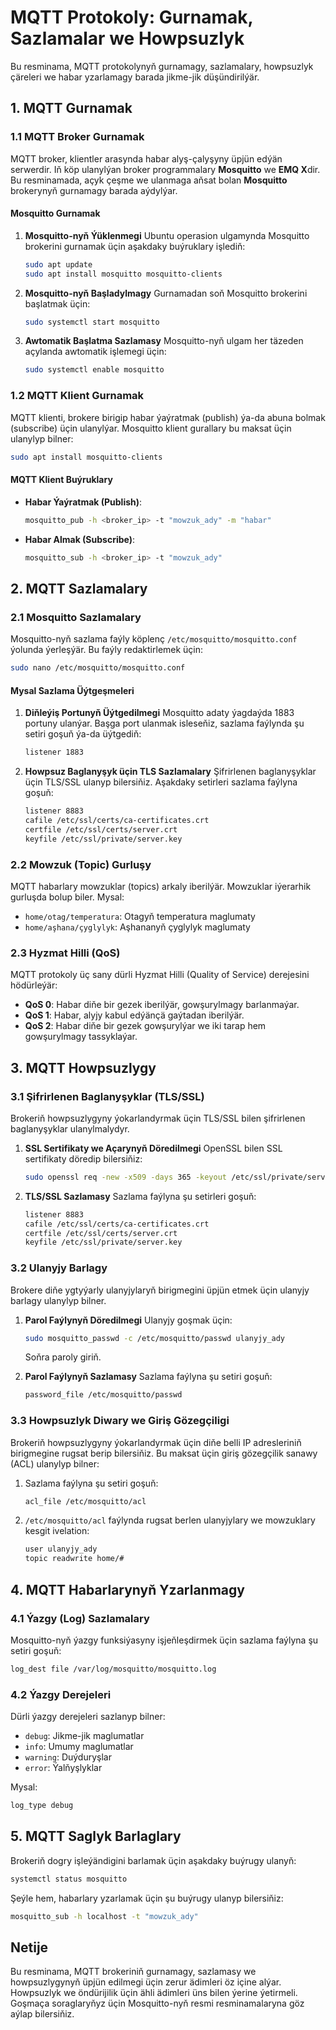 # MQTT Protokoly: Gurnamak, Sazlamalar we Howpsuzlyk

Bu resminama, MQTT protokolynyň gurnamagy, sazlamalary, howpsuzlyk çäreleri we habar yzarlamagy barada jikme-jik düşündirilýär.

## 1. MQTT Gurnamak

### 1.1 MQTT Broker Gurnamak

MQTT broker, klientler arasynda habar alyş-çalyşyny üpjün edýän serwerdir. Iň köp ulanylýan broker programmalary **Mosquitto** we **EMQ X**dir. Bu resminamada, açyk çeşme we ulanmaga aňsat bolan **Mosquitto** brokerynyň gurnamagy barada aýdylýar.

#### Mosquitto Gurnamak

1. **Mosquitto-nyň Ýüklenmegi**
   Ubuntu operasion ulgamynda Mosquitto brokerini gurnamak üçin aşakdaky buýruklary işlediň:
   ```bash
   sudo apt update
   sudo apt install mosquitto mosquitto-clients
   ```
2. **Mosquitto-nyň Başladylmagy**
   Gurnamadan soň Mosquitto brokerini başlatmak üçin:
   ```bash
   sudo systemctl start mosquitto
   ```
3. **Awtomatik Başlatma Sazlamasy**
   Mosquitto-nyň ulgam her täzeden açylanda awtomatik işlemegi üçin:
   ```bash
   sudo systemctl enable mosquitto
   ```

### 1.2 MQTT Klient Gurnamak

MQTT klienti, brokere birigip habar ýaýratmak (publish) ýa-da abuna bolmak (subscribe) üçin ulanylýar. Mosquitto klient gurallary bu maksat üçin ulanylyp bilner:

```bash
sudo apt install mosquitto-clients
```

#### MQTT Klient Buýruklary

* **Habar Ýaýratmak (Publish)**:
  ```bash
  mosquitto_pub -h <broker_ip> -t "mowzuk_ady" -m "habar"
  ```
* **Habar Almak (Subscribe)**:
  ```bash
  mosquitto_sub -h <broker_ip> -t "mowzuk_ady"
  ```

## 2. MQTT Sazlamalary

### 2.1 Mosquitto Sazlamalary

Mosquitto-nyň sazlama faýly köplenç `/etc/mosquitto/mosquitto.conf` ýolunda ýerleşýär. Bu faýly redaktirlemek üçin:

```bash
sudo nano /etc/mosquitto/mosquitto.conf
```

#### Mysal Sazlama Üýtgeşmeleri

1. **Diňleýiş Portunyň Üýtgedilmegi**
   Mosquitto adaty ýagdaýda 1883 portuny ulanýar. Başga port ulanmak isleseňiz, sazlama faýlynda şu setiri goşuň ýa-da üýtgediň:
   ```bash
   listener 1883
   ```
2. **Howpsuz Baglanyşyk üçin TLS Sazlamalary**
   Şifrirlenen baglanyşyklar üçin TLS/SSL ulanyp bilersiňiz. Aşakdaky setirleri sazlama faýlyna goşuň:
   ```bash
   listener 8883
   cafile /etc/ssl/certs/ca-certificates.crt
   certfile /etc/ssl/certs/server.crt
   keyfile /etc/ssl/private/server.key
   ```

### 2.2 Mowzuk (Topic) Gurluşy

MQTT habarlary mowzuklar (topics) arkaly iberilýär. Mowzuklar iýerarhik gurluşda bolup biler. Mysal:

* `home/otag/temperatura`: Otagyň temperatura maglumaty
* `home/aşhana/çyglylyk`: Aşhananyň çyglylyk maglumaty

### 2.3 Hyzmat Hilli (QoS)

MQTT protokoly üç sany dürli Hyzmat Hilli (Quality of Service) derejesini hödürleýär:

* **QoS 0**: Habar diňe bir gezek iberilýär, gowşurylmagy barlanmaýar.
* **QoS 1**: Habar, alyjy kabul edýänçä gaýtadan iberilýär.
* **QoS 2**: Habar diňe bir gezek gowşurylýar we iki tarap hem gowşurylmagy tassyklaýar.

## 3. MQTT Howpsuzlygy

### 3.1 Şifrirlenen Baglanyşyklar (TLS/SSL)

Brokeriň howpsuzlygyny ýokarlandyrmak üçin TLS/SSL bilen şifrirlenen baglanyşyklar ulanylmalydyr.

1. **SSL Sertifikaty we Açarynyň Döredilmegi**
   OpenSSL bilen SSL sertifikaty döredip bilersiňiz:
   ```bash
   sudo openssl req -new -x509 -days 365 -keyout /etc/ssl/private/server.key -out /etc/ssl/certs/server.crt
   ```
2. **TLS/SSL Sazlamasy**
   Sazlama faýlyna şu setirleri goşuň:
   ```bash
   listener 8883
   cafile /etc/ssl/certs/ca-certificates.crt
   certfile /etc/ssl/certs/server.crt
   keyfile /etc/ssl/private/server.key
   ```

### 3.2 Ulanyjy Barlagy

Brokere diňe ygtyýarly ulanyjylaryň birigmegini üpjün etmek üçin ulanyjy barlagy ulanylyp bilner.

1. **Parol Faýlynyň Döredilmegi**
   Ulanyjy goşmak üçin:

   ```bash
   sudo mosquitto_passwd -c /etc/mosquitto/passwd ulanyjy_ady
   ```

   Soňra paroly giriň.
2. **Parol Faýlynyň Sazlamasy**
   Sazlama faýlyna şu setiri goşuň:

   ```bash
   password_file /etc/mosquitto/passwd
   ```

### 3.3 Howpsuzlyk Diwary we Giriş Gözegçiligi

Brokeriň howpsuzlygyny ýokarlandyrmak üçin diňe belli IP adresleriniň birigmegine rugsat berip bilersiňiz. Bu maksat üçin giriş gözegçilik sanawy (ACL) ulanylyp bilner:

1. Sazlama faýlyna şu setiri goşuň:
   ```bash
   acl_file /etc/mosquitto/acl
   ```
2. `/etc/mosquitto/acl` faýlynda rugsat berlen ulanyjylary we mowzuklary kesgit ivelation:
   ```bash
   user ulanyjy_ady
   topic readwrite home/#
   ```

## 4. MQTT Habarlarynyň Yzarlanmagy

### 4.1 Ýazgy (Log) Sazlamalary

Mosquitto-nyň ýazgy funksiýasyny işjeňleşdirmek üçin sazlama faýlyna şu setiri goşuň:

```bash
log_dest file /var/log/mosquitto/mosquitto.log
```

### 4.2 Ýazgy Derejeleri

Dürli ýazgy derejeleri sazlanyp bilner:

* `debug`: Jikme-jik maglumatlar
* `info`: Umumy maglumatlar
* `warning`: Duýduryşlar
* `error`: Ýalňyşlyklar

Mysal:

```bash
log_type debug
```

## 5. MQTT Saglyk Barlaglary

Brokeriň dogry işleýändigini barlamak üçin aşakdaky buýrugy ulanyň:

```bash
systemctl status mosquitto
```

Şeýle hem, habarlary yzarlamak üçin şu buýrugy ulanyp bilersiňiz:

```bash
mosquitto_sub -h localhost -t "mowzuk_ady"
```

## Netije

Bu resminama, MQTT brokeriniň gurnamagy, sazlamasy we howpsuzlygynyň üpjün edilmegi üçin zerur ädimleri öz içine alýar. Howpsuzlyk we öndürijilik üçin ähli ädimleri üns bilen ýerine ýetirmeli. Goşmaça soraglaryňyz üçin Mosquitto-nyň resmi resminamalaryna göz aýlap bilersiňiz.
